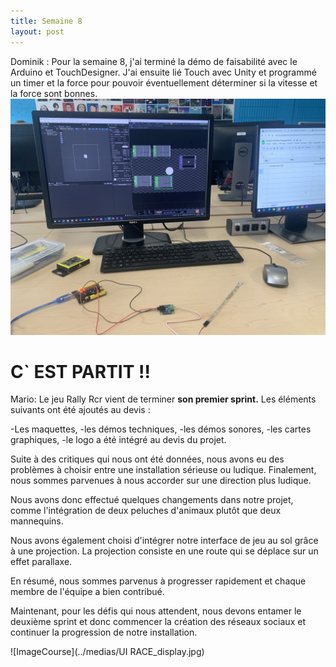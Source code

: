 ```yaml
---
title: Semaine 8
layout: post
---
```




Dominik : Pour la semaine 8, j'ai terminé la démo de faisabilité avec le Arduino et TouchDesigner. J'ai ensuite lié Touch avec Unity et programmé un timer et la force pour pouvoir éventuellement déterminer si la vitesse et la force sont bonnes.
![Image démo faisabilité](../medias/demo_semaine8.jpg)

# C` EST PARTIT !!
Mario: Le jeu Rally Rcr vient de terminer **son premier sprint.** Les éléments suivants ont été ajoutés au devis :

-Les maquettes,
-les démos techniques,
-les démos sonores,
-les cartes graphiques,
-le logo a été intégré au devis du projet.

Suite à des critiques qui nous ont été données, nous avons eu des problèmes à choisir entre une installation sérieuse ou ludique. Finalement, nous sommes parvenues à nous accorder sur une direction plus ludique.

Nous avons donc effectué quelques changements dans notre projet, comme l'intégration de deux peluches d'animaux plutôt que deux mannequins.

Nous avons également choisi d'intégrer notre interface de jeu au sol grâce à une projection. La projection consiste en une route qui se déplace sur un effet parallaxe.

En résumé, nous sommes parvenus à progresser rapidement et chaque membre de l'équipe a bien contribué.

Maintenant, pour les défis qui nous attendent, nous devons entamer le deuxième sprint et donc commencer la création des réseaux sociaux et continuer la progression de notre installation.

![ImageCourse](../medias/UI RACE_display.jpg)



